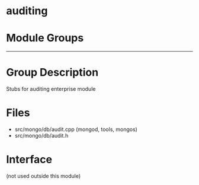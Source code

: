 # auditing

# Module Groups

-------------

# Group Description
Stubs for auditing enterprise module

# Files
- src/mongo/db/audit.cpp   (mongod, tools, mongos)
- src/mongo/db/audit.h

# Interface
(not used outside this module)
